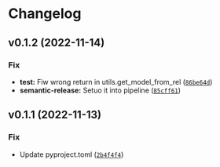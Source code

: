 # Changelog

<!--next-version-placeholder-->

## v0.1.2 (2022-11-14)
### Fix
* **test:** Fiw wrong return in utils.get_model_from_rel ([`86be64d`](https://github.com/skouriba/sqlalchemy-django-wrapper/commit/86be64d2f692d3da5db2da0e9e34b09af8abf2fa))
* **semantic-release:** Setuo it into pipeline ([`85cff61`](https://github.com/skouriba/sqlalchemy-django-wrapper/commit/85cff6117e1eeba246c31e32e6aca5483ea566bd))

## v0.1.1 (2022-11-13)
### Fix
* Update pyproject.toml ([`2b4f4f4`](https://github.com/skouriba/sqlalchemy-django-wrapper/commit/2b4f4f4aa8865f808c5056d2d78d4223814355fe))
